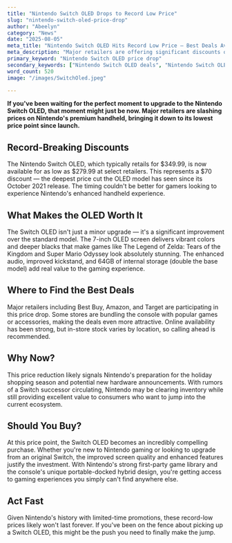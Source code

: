 ```yaml
---
title: "Nintendo Switch OLED Drops to Record Low Price"
slug: "nintendo-switch-oled-price-drop"
author: "Abeelyn"
category: "News"
date: "2025-08-05"
meta_title: "Nintendo Switch OLED Hits Record Low Price — Best Deals Available"
meta_description: "Major retailers are offering significant discounts on the Nintendo Switch OLED, making it more accessible than ever before. Find the best deals here."
primary_keyword: "Nintendo Switch OLED price drop"
secondary_keywords: ["Nintendo Switch OLED deals", "Nintendo Switch OLED discount", "Nintendo Switch OLED sale", "Nintendo Switch OLED best price"]
word_count: 520
image: "/images/SwitchOled.jpeg"

---
```


**If you've been waiting for the perfect moment to upgrade to the Nintendo Switch OLED, that moment might just be now. Major retailers are slashing prices on Nintendo's premium handheld, bringing it down to its lowest price point since launch.**

## Record-Breaking Discounts

The Nintendo Switch OLED, which typically retails for $349.99, is now available for as low as $279.99 at select retailers. This represents a $70 discount — the deepest price cut the OLED model has seen since its October 2021 release. The timing couldn't be better for gamers looking to experience Nintendo's enhanced handheld experience.

## What Makes the OLED Worth It

The Switch OLED isn't just a minor upgrade — it's a significant improvement over the standard model. The 7-inch OLED screen delivers vibrant colors and deeper blacks that make games like The Legend of Zelda: Tears of the Kingdom and Super Mario Odyssey look absolutely stunning. The enhanced audio, improved kickstand, and 64GB of internal storage (double the base model) add real value to the gaming experience.

## Where to Find the Best Deals

Major retailers including Best Buy, Amazon, and Target are participating in this price drop. Some stores are bundling the console with popular games or accessories, making the deals even more attractive. Online availability has been strong, but in-store stock varies by location, so calling ahead is recommended.

## Why Now?

This price reduction likely signals Nintendo's preparation for the holiday shopping season and potential new hardware announcements. With rumors of a Switch successor circulating, Nintendo may be clearing inventory while still providing excellent value to consumers who want to jump into the current ecosystem.

## Should You Buy?

At this price point, the Switch OLED becomes an incredibly compelling purchase. Whether you're new to Nintendo gaming or looking to upgrade from an original Switch, the improved screen quality and enhanced features justify the investment. With Nintendo's strong first-party game library and the console's unique portable-docked hybrid design, you're getting access to gaming experiences you simply can't find anywhere else.

## Act Fast

Given Nintendo's history with limited-time promotions, these record-low prices likely won't last forever. If you've been on the fence about picking up a Switch OLED, this might be the push you need to finally make the jump.